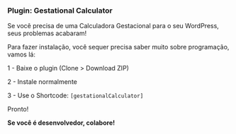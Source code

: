 ### Plugin: Gestational Calculator
Se você precisa de uma Calculadora Gestacional para o seu WordPress, seus problemas acabaram! 


Para fazer instalação, você sequer precisa saber muito sobre programação, vamos lá:

1 - Baixe o plugin (Clone > Download ZIP)

2 - Instale normalmente

3 - Use o Shortcode: `[gestationalCalculator]`


Pronto! 

**Se você é desenvolvedor, colabore!**
